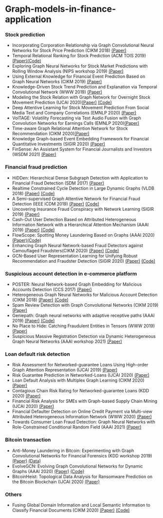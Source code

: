 # Graph-models-in-finance-application
### Stock prediction
- Incorporating Corporation Relationship via Graph Convolutional Neural Networks for Stock Price Prediction (CIKM 2018) [(Paper)](https://dl.acm.org/doi/pdf/10.1145/3269206.3269269?casa_token=qkT-nreXKjAAAAAA:PWu9nuVshco6HHvTIRtwQ4M8KKgDLA1DUxPfRUbw4LKekHqm8B2UMOsPM0UUK7kB5InzNbe2M-vm) 
- Temporal Relational Ranking for Stock Prediction (ACM TOIS 2019) [(Paper)](https://dl.acm.org/doi/pdf/10.1145/3309547?casa_token=1-LBb6-Sg8sAAAAA:KGwC83jfJf5Ens-Fkns2uTO2IfNRfTrGTzzPhPCzKSuUirGfqR8tweMLYDpMFYgTToUHDgP5Na7e)[(Code)](https://github.com/fulifeng/Temporal_Relational_Stock_Ranking)
- Exploring Graph Neural Networks for Stock Market Predictions with Rolling Window Analysis (NIPS workshop 2019) [(Paper)](https://arxiv.org/pdf/1909.10660.pdf)
- Using External Knowledge for Financial Event Prediction Based on Graph Neural Networks (CIKM 2019) [(Paper)](https://dl.acm.org/doi/pdf/10.1145/3357384.3358156?casa_token=etIRCxfVKvMAAAAA:VSl8m1LKZvSaB3mQixvPqxOK-DLdrv3Tuzb_74qKN_YRw9gsmvirGb4z2s4_v5U8O2yvdDlETDem)
- Knowledge-Driven Stock Trend Prediction and Explanation via Temporal Convolutional Network (WWW 2019) [(Paper)](https://dl.acm.org/doi/pdf/10.1145/3308560.3317701?casa_token=GNb8mCm8vzsAAAAA:Pp41595NUCUeolyp-Bb9mBzokCuzPfUJcB7Udd3nmuZ0ztujqPazMO84LS2JqJHxaHVuD-C2fS79)
- Modeling the Stock Relation with Graph Network for Overnight Stock Movement Prediction (IJCAI 2020)[(Paper)](https://www.ijcai.org/Proceedings/2020/0626.pdf) [(Code)](https://github.com/liweitj47/overnight-stock-movement-prediction)
- Deep Attentive Learning for Stock Movement Prediction From Social Media Text and Company Correlations (EMNLP 2020) [(Paper)](https://www.aclweb.org/anthology/2020.emnlp-main.676.pdf)
- VolTAGE: Volatility Forecasting via Text Audio Fusion with Graph Convolution Networks for Earnings Calls (EMNLP 2020)[(Paper)](https://www.aclweb.org/anthology/2020.emnlp-main.643.pdf)
- Time-aware Graph Relational Attention Network for Stock Recommendation (CIKM 2020)[(Paper)](https://dl.acm.org/doi/pdf/10.1145/3340531.3412160?casa_token=iJHARlw9L3UAAAAA:gy91t3Ts7b6PThjHXrsICzaEnJjepfBbEFh5-qpHWxKaVwOEX881cL8GdhNaEi3ehsZpfCNNx4AN)
- Knowledge Graph-based Event Embedding Framework for Financial Quantitative Investments (SIGIR 2020) [(Paper)](https://dl.acm.org/doi/pdf/10.1145/3397271.3401427?casa_token=E7qBjGg_xngAAAAA:AfH-m-CVRBaOc0NFc-P-KvRKBSmvh5cSmyd3YxqD3F9FboXcrxzdm573xbVgnLaWZQuCpdzho3et)
- FinSense: An Assistant System for Financial Journalists and Investors (WSDM 2021) [(Paper)](http://nlg.csie.ntu.edu.tw/~cjchen/papers/FinSense_WSDM_Demo_2021.pdf)

### Financial fraud prediction
- HiDDen: Hierarchical Dense Subgraph Detection with Application to Financial Fraud Detection (SDM 2017) [(Paper)](https://www.researchgate.net/profile/Si_Zhang11/publication/317485593_HiDDen_Hierarchical_Dense_Subgraph_Detection_with_Application_to_Financial_Fraud_Detection/links/59fac88e0f7e9b61546f5587/HiDDen-Hierarchical-Dense-Subgraph-Detection-with-Application-to-Financial-Fraud-Detection.pdf)
- Realtime Constrained Cycle Detection in Large Dynamic Graphs (VLDB 2018) [(Paper)](https://dl.acm.org/doi/pdf/10.14778/3229863.3229874?casa_token=pghml_lNTWYAAAAA:IZExcFemxGfbYqCw-CaFCMGJL6wY7EgoowGjtrR0X8ZvMFC9E4u1X5Uw7pKymJ7kRkBN4_lcXvwd) [(Code)](https://github.com/NemesLaszlo/GraphS-system)
- A Semi-supervised Graph Attentive Network for Financial Fraud Detection (IEEE ICDM 2019) [(Paper)](https://www.computer.org/csdl/proceedings-article/icdm/2019/460400a598/1h5XFkRwULK) [(Code)](https://github.com/safe-graph/DGFraud)
- Uncovering Insurance Fraud Conspiracy with Network Learning (SIGIR 2019) [(Paper)](https://dl.acm.org/doi/pdf/10.1145/3331184.3331372?casa_token=DXV3mQ46Ft4AAAAA:SqaW7ThZMKeRfeWqcx_DqjP2UaO_MQABs7Xq7tNVomtFxgv3-bv9LfViAU5CpX4WZ-_mR2cNswdD)
- Cash-Out User Detection Based on Attributed Heterogeneous Information Network with a Hierarchical Attention Mechanism  (AAAI 2019) [(Paper)](https://ojs.aaai.org/index.php/AAAI/article/view/3884)  [(Code)](https://github.com/safe-graph/DGFraud)
- FlowScope: Spotting Money Laundering Based on Graphs (AAAI 2020) [(Paper)](https://ojs.aaai.org/index.php/AAAI/article/download/5906/5762)[(Code)](https://github.com/BGT-M/spartan2-tutorials/blob/master/FlowScope.ipynb) 
- Enhancing Graph Neural Network-based Fraud Detectors against Camouflaged Fraudsters(CIKM 2020) [(Paper)](https://dl.acm.org/doi/pdf/10.1145/3340531.3411903?casa_token=UPHvdYBQrUEAAAAA:HiRuitww4VcARYlvwFsmHGLLbYseI6Qhr4a5sqYAzsQsQ5S1sZW_PmtKDnOrjJdlcuoApwekrlG3) [(Code)](https://github.com/YingtongDou/CARE-GNN)
- GCN-Based User Representation Learning for Unifying Robust Recommendation and Fraudster Detection (SIGIR 2020) [(Paper)](https://dl.acm.org/doi/pdf/10.1145/3397271.3401165?casa_token=sI-bGvhvmT4AAAAA:FMAF_B4EEsvirySbCIM-OyAaPiqsgCusOG3A0Ka8AlMOlVbMrj26KzTspuSYjyEdeFZ7-yQOcvpA) [(Code)](https://github.com/zsjdddhr/GraphRfi)
<!-- Spatio-Temporal Attention-Based Neural Network for Credit Card Fraud Detection (AAAI 2020) [(Paper)](https://ojs.aaai.org//index.php/AAAI/article/view/5371)-->
 
### Suspicious account detection in e-commerce platform
- POSTER: Neural Network-based Graph Embedding for Malicious Accounts Detection (CCS 2017) [(Paper)](https://dl.acm.org/doi/pdf/10.1145/3133956.3138827?casa_token=CT4EK3sVhWoAAAAA:P0DMvVdnB6TdEn8f3vF_764-dpKeiLr65UGach8LyWAnQM5NJmb7oIWvfGQNwhRTiRQGsl2VHIOp)
- Heterogeneous Graph Neural Networks for Malicious Account Detection (CIKM 2018) [(Paper)](https://dl.acm.org/doi/pdf/10.1145/3269206.3272010?casa_token=vWL_ez-5K0UAAAAA:OJqSTIITZTSGUxbksHmSbmMHgoPWsuiIir03cP9zVKEZsaySdJa1zTeVMQ4NJdO7kV4hkZZeDssl) [(Code)](https://github.com/safe-graph/DGFraud)
- Spam Review Detection with Graph Convolutional Networks (CIKM 2019) [(Paper)](https://dl.acm.org/doi/pdf/10.1145/3357384.3357820?casa_token=UckpMdmpLEAAAAAA:zbD4u-FhN6zjuYth4GYN-bEXwjXFVLFbdw02Gc9zfege9ly0eOo-fefxWOiA0yVPbnmAvnDGBY75)
-  Geniepath: Graph neural networks with adaptive receptive paths (AAAI 2019) [(Paper)](https://ojs.aaai.org/index.php/AAAI/article/view/4354) [(Code)](https://github.com/safe-graph/DGFraud)
- No Place to Hide: Catching Fraudulent Entities in Tensors (WWW 2019) [(Paper)](https://dl.acm.org/doi/pdf/10.1145/3308558.3313403?casa_token=kcUqKtcQCTwAAAAA:SsWvJ4DXxYPVEKfzScJlkJf0pPtNGKV2EeFde9usifovBiEs12-Z5d62IONfQes4lDrLn6XtMlO9)
- Suspicious Massive Registration Detection via Dynamic Heterogeneous Graph Neural Networks (AAAI workshop 2021) [(Paper)](https://arxiv.org/pdf/2012.10831.pdf)

### Loan default risk detection
- Risk Assessment for Networked-guarantee Loans Using High-order Graph Attention Representation (IJCAI 2019) [(Paper)](https://www.ijcai.org/Proceedings/2019/0807.pdf)
- Risk Guarantee Prediction in Networked-Loans (IJCAI 2020) [(Paper)](https://www.ijcai.org/Proceedings/2020/0618.pdf)
- Loan Default Analysis with Multiplex Graph Learning (CIKM 2020) [(Paper)](https://dl.acm.org/doi/pdf/10.1145/3340531.3412724?casa_token=TdtWt1HAIE8AAAAA:jZAxguORnjXyiIjxSQyGsrMBA-wlI7GQAFQHh1zk4Y2mKrDB9CmfaOcJv1dVbKoaCZ1bGtBl5_wX)
- Contagious Chain Risk Rating for Networked-guarantee Loans (KDD 2020) [(Paper)](https://dl.acm.org/doi/pdf/10.1145/3394486.3403322?casa_token=qHvG3i0joW0AAAAA:YQRDfCu8JMVA_4qeZARYhQG5QDKac0cnMkkmjrkaec8EETz3kVf0YnpMG-N0eusl9tbcrolo27j7)
- Financial Risk Analysis for SMEs with Graph-based Supply Chain Mining  (IJCAI 2020) [(Paper)](https://dl.acm.org/doi/pdf/10.1145/3366423.3380159?casa_token=QPzcs9_P6vgAAAAA:A4FQ4MaBXYknRj99ZftdZRoyBULgTFB5nC5Z2P3wySfaDlm9TBr1Izc3U4eJZKVpT4qwZedZDXub)
- Financial Defaulter Detection on Online Credit Payment via Multi-view Attributed Heterogeneous Information Network (WWW 2020) [(Paper)](https://dl.acm.org/doi/pdf/10.1145/3366423.3380159?casa_token=QPzcs9_P6vgAAAAA:A4FQ4MaBXYknRj99ZftdZRoyBULgTFB5nC5Z2P3wySfaDlm9TBr1Izc3U4eJZKVpT4qwZedZDXub)
- Towards Consumer Loan Fraud Detection: Graph Neural Networks with Role-Constrained Conditional Random Field (AAAI 2021) [(Paper)](https://www.aaai.org/AAAI21Papers/AAAI-6859.XuB.pdf)

### Bitcoin transaction
- Anti-Money Laundering in Bitcoin: Experimenting with Graph Convolutional Networks for Financial Forensics (KDD workshop 2019) [(Paper)](https://arxiv.org/pdf/1908.02591.pdf) [(Data)](https://www.kaggle.com/ellipticco/elliptic-data-set)
- EvolveGCN: Evolving Graph Convolutional Networks for Dynamic Graphs (AAAI 2020) [(Paper)](https://ojs.aaai.org/index.php/AAAI/article/view/5984) [(Code)](https://github.com/IBM/EvolveGCN)
- BitcoinHeist: Topological Data Analysis for Ransomware Prediction on the Bitcoin Blockchain (IJCAI 2020) [(Paper)](https://par.nsf.gov/servlets/purl/10176961)

### Others
- Fusing Global Domain Information and Local Semantic Information to Classify Financial Documents (CIKM 2020) [(Paper)](https://dl.acm.org/doi/abs/10.1145/3340531.3412707?casa_token=QYtSw-uPoyYAAAAA:ywodUHJco5k-iB-oVx6qq2Lx52B1qAp78JIog5cJkFYFHRyCJCp9l6em24DL_bB_kNOPNK4pMXBV) [(Code)](https://github.com/finint/graphSEAT)


